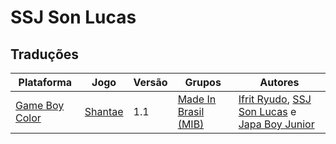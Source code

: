 # SSJ Son Lucas

## Traduções

| Plataforma | Jogo | Versão | Grupos | Autores |
| ----------- | ----------- | ----------- | ----------- | ----------- |
| [Game Boy Color](../../traducoes/game-boy-color/) | [Shantae](../../traducoes/game-boy-color/shantae_ifrit-ryudo-ssj-son-lucas-japa-boy-junior/) | 1.1 | [Made In Brasil \(MIB\)](../../grupos/made-in-brasil-mib/) | [Ifrit Ryudo](../../autores/ifrit-ryudo/), [SSJ Son Lucas](../../autores/ssj-son-lucas/) e [Japa Boy Junior](../../autores/japa-boy-junior/) |